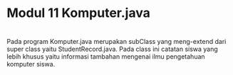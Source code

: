 # Modul 11 Komputer.java
#
Pada program Komputer.java merupakan subClass yang meng-extend dari super class yaitu StudentRecord.java. Pada class ini catatan siswa yang lebih khusus yaitu informasi tambahan mengenai ilmu pengetahuan komputer siswa.